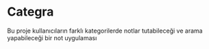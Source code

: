 # Categra
Bu proje kullanıcıların farklı kategorilerde notlar tutabileceği ve arama yapabileceği bir not uygulaması

